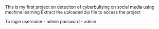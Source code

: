 This is my first project on deteciton of cyberbullying on social media using mechine learning
Extract the uploaded zip file to access the project 


To login username - admin
         password - admin

